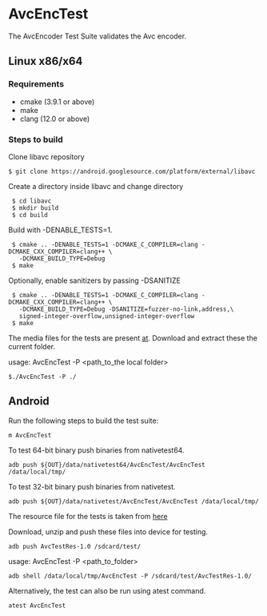# AvcEncTest
The AvcEncoder Test Suite validates the Avc encoder.

## Linux x86/x64

###  Requirements
- cmake (3.9.1 or above)
- make
- clang (12.0 or above)

### Steps to build
Clone libavc repository
```
$ git clone https://android.googlesource.com/platform/external/libavc
```
Create a directory inside libavc and change directory
```
 $ cd libavc
 $ mkdir build
 $ cd build
```

Build with -DENABLE_TESTS=1.
```
 $ cmake .. -DENABLE_TESTS=1 -DCMAKE_C_COMPILER=clang -DCMAKE_CXX_COMPILER=clang++ \
   -DCMAKE_BUILD_TYPE=Debug
 $ make
```

Optionally, enable sanitizers by passing -DSANITIZE
```
 $ cmake .. -DENABLE_TESTS=1 -DCMAKE_C_COMPILER=clang -DCMAKE_CXX_COMPILER=clang++ \
   -DCMAKE_BUILD_TYPE=Debug -DSANITIZE=fuzzer-no-link,address,\
   signed-integer-overflow,unsigned-integer-overflow
 $ make
```

The media files for the tests are present [at](https://storage.googleapis.com/android_media/external/libavc/tests/AvcTestRes-1.0.zip).
Download and extract these the current folder.

usage: AvcEncTest -P \<path_to_the local folder\>

```
$./AvcEncTest -P ./
```

## Android

Run the following steps to build the test suite:
```
m AvcEncTest
```

To test 64-bit binary push binaries from nativetest64.
```
adb push ${OUT}/data/nativetest64/AvcEncTest/AvcEncTest /data/local/tmp/
```

To test 32-bit binary push binaries from nativetest.
```
adb push ${OUT}/data/nativetest/AvcEncTest/AvcEncTest /data/local/tmp/
```

The resource file for the tests is taken from [here](https://storage.googleapis.com/android_media/external/libavc/tests/AvcTestRes-1.0.zip)

Download, unzip and push these files into device for testing.

```
adb push AvcTestRes-1.0 /sdcard/test/
```

usage: AvcEncTest -P \<path_to_folder\>
```
adb shell /data/local/tmp/AvcEncTest -P /sdcard/test/AvcTestRes-1.0/
```
Alternatively, the test can also be run using atest command.

```
atest AvcEncTest
```
